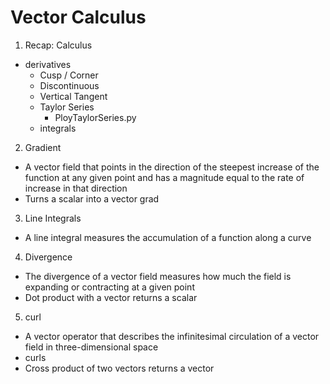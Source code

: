 # Vector Calculus

1. Recap: Calculus
* derivatives
  - Cusp / Corner
  - Discontinuous
  - Vertical Tangent
  - Taylor Series
    - PloyTaylorSeries.py 
  - integrals

2. Gradient
* A vector field that points in the direction of the steepest increase of the function at any given point and has a magnitude equal to the rate of increase in that direction
* Turns a scalar into a vector grad

3. Line Integrals
* A line integral measures the accumulation of a function along a curve

4. Divergence
* The divergence of a vector field measures how much the field is expanding or contracting at a given point
* Dot product with a vector returns a scalar

5. curl
* A vector operator that describes the infinitesimal circulation of a vector field in three-dimensional space
* curls
* Cross product of two vectors returns a vector
